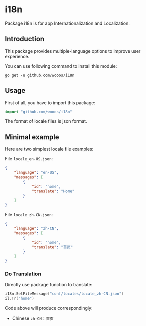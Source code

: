 i18n
====

Package i18n is for app Internationalization and Localization.

## Introduction

This package provides multiple-language options to improve user experience. 

You can use following command to install this module:

    go get -u github.com/wooos/i18n

## Usage

First of all, you have to import this package:

```go
import "github.com/wooos/i18n"
```

The format of locale files is json format.


## Minimal example

Here are two simplest locale file examples:

File `locale_en-US.json`:

```json
{
    "language": "en-US",
    "messages": [
        {
            "id": "home",
            "translate": "Home"
        }
    ]
}
```

File `locale_zh-CN.json`:

```json
{
    "language": "zh-CN",
    "messages": [
        {
            "id": "home",
            "translate": "首页"
        }
    ]
}
```

### Do Translation

Directly use package function to translate:

```go
i18n.SetFileMessage("conf/locales/locale_zh-CN.json")
il.Tr("home")
```

Code above will produce correspondingly:

- Chinese `zh-CN`：`首页`
